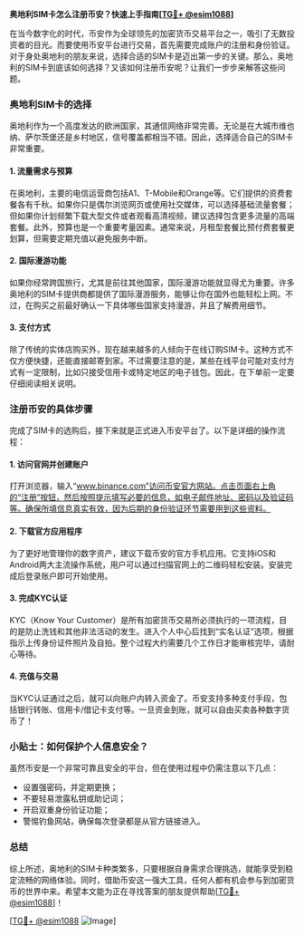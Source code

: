 **奥地利SIM卡怎么注册币安？快速上手指南[[TG💪+ @esim1088](https://t.me/s/esim1088)]**

在当今数字化的时代，币安作为全球领先的加密货币交易平台之一，吸引了无数投资者的目光。而要使用币安平台进行交易，首先需要完成账户的注册和身份验证。对于身处奥地利的朋友来说，选择合适的SIM卡是迈出第一步的关键。那么，奥地利的SIM卡到底该如何选择？又该如何注册币安呢？让我们一步步来解答这些问题。

### 奥地利SIM卡的选择

奥地利作为一个高度发达的欧洲国家，其通信网络非常完善。无论是在大城市维也纳、萨尔茨堡还是乡村地区，信号覆盖都相当不错。因此，选择适合自己的SIM卡非常重要。

#### 1. 流量需求与预算
在奥地利，主要的电信运营商包括A1、T-Mobile和Orange等。它们提供的资费套餐各有千秋。如果你只是偶尔浏览网页或使用社交媒体，可以选择基础流量套餐；但如果你计划频繁下载大型文件或者观看高清视频，建议选择包含更多流量的高端套餐。此外，预算也是一个重要考量因素。通常来说，月租型套餐比预付费套餐更划算，但需要定期充值以避免服务中断。

#### 2. 国际漫游功能
如果你经常跨国旅行，尤其是前往其他国家，国际漫游功能就显得尤为重要。许多奥地利的SIM卡提供商都提供了国际漫游服务，能够让你在国外也能轻松上网。不过，在购买之前最好确认一下具体哪些国家支持漫游，并且了解费用细节。

#### 3. 支付方式
除了传统的实体店购买外，现在越来越多的人倾向于在线订购SIM卡。这种方式不仅方便快捷，还能直接邮寄到家。不过需要注意的是，某些在线平台可能对支付方式有一定限制，比如只接受信用卡或特定地区的电子钱包。因此，在下单前一定要仔细阅读相关说明。

### 注册币安的具体步骤

完成了SIM卡的选购后，接下来就是正式进入币安平台了。以下是详细的操作流程：

#### 1. 访问官网并创建账户
打开浏览器，输入“www.binance.com”访问币安官方网站。点击页面右上角的“注册”按钮，然后按照提示填写必要的信息，如电子邮件地址、密码以及验证码等。确保所填信息真实有效，因为后期的身份验证环节需要用到这些资料。

#### 2. 下载官方应用程序
为了更好地管理你的数字资产，建议下载币安的官方手机应用。它支持iOS和Android两大主流操作系统，用户可以通过扫描官网上的二维码轻松安装。安装完成后登录账户即可开始使用。

#### 3. 完成KYC认证
KYC（Know Your Customer）是所有加密货币交易所必须执行的一项流程，目的是防止洗钱和其他非法活动的发生。进入个人中心后找到“实名认证”选项，根据指示上传身份证件照片及自拍。整个过程大约需要几个工作日才能审核完毕，请耐心等待。

#### 4. 充值与交易
当KYC认证通过之后，就可以向账户内转入资金了。币安支持多种支付手段，包括银行转账、信用卡/借记卡支付等。一旦资金到账，就可以自由买卖各种数字货币了！

### 小贴士：如何保护个人信息安全？

虽然币安是一个非常可靠且安全的平台，但在使用过程中仍需注意以下几点：
- 设置强密码，并定期更换；
- 不要轻易泄露私钥或助记词；
- 开启双重身份验证功能；
- 警惕钓鱼网站，确保每次登录都是从官方链接进入。

### 总结

综上所述，奥地利的SIM卡种类繁多，只要根据自身需求合理挑选，就能享受到稳定流畅的网络体验。同时，借助币安这一强大工具，任何人都有机会参与到加密货币的世界中来。希望本文能为正在寻找答案的朋友提供帮助[[TG💪+ @esim1088](https://t.me/s/esim1088)]！

[[TG💪+ @esim1088](https://t.me/s/esim1088) ![Image](https://i.postimg.cc/4NQfJmqS/Snipaste-2025-05-13-00-14-12.png)]